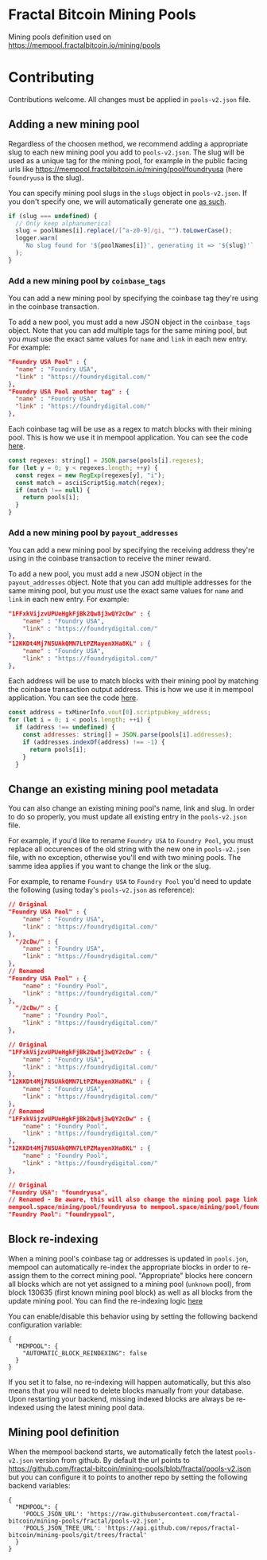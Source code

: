 # Fractal Bitcoin Mining Pools

Mining pools definition used on https://mempool.fractalbitcoin.io/mining/pools

# Contributing

Contributions welcome. All changes must be applied in `pools-v2.json` file.

## Adding a new mining pool

Regardless of the choosen method, we recommend adding a appropriate slug to each
new mining pool you add to `pools-v2.json`. The slug will be used as a unique tag for
the mining pool, for example in the public facing urls like https://mempool.fractalbitcoin.io/mining/pool/foundryusa (here `foundryusa` is the slug).

You can specify mining pool slugs in the `slugs` object in `pools-v2.json`. If you
don't specify one, we will automatically generate one [as such](https://github.com/mempool/mempool/blob/02820b0e6836c4202c2e346195e8aace357e3483/backend/src/api/pools-parser.ts#L106-L110).

```javascript
if (slug === undefined) {
  // Only keep alphanumerical
  slug = poolNames[i].replace(/[^a-z0-9]/gi, "").toLowerCase();
  logger.warn(
    `No slug found for '${poolNames[i]}', generating it => '${slug}'`
  );
}
```

### Add a new mining pool by `coinbase_tags`

You can add a new mining pool by specifying the coinbase tag they're using in
the coinbase transaction.

To add a new pool, you must add a new JSON object in the `coinbase_tags` object.
Note that you can add multiple tags for the same mining pool, but you _must_ use
the exact same values for `name` and `link` in each new entry.
For example:

```json
"Foundry USA Pool" : {
  "name" : "Foundry USA",
  "link" : "https://foundrydigital.com/"
},
"Foundry USA Pool another tag" : {
  "name" : "Foundry USA",
  "link" : "https://foundrydigital.com/"
},
```

Each coinbase tag will be use as a regex to match blocks with their mining pool.
This is how we use it in mempool application. You can see the code [here](https://github.com/mempool/mempool/blob/02820b0e6836c4202c2e346195e8aace357e3483/backend/src/api/blocks.ts#L238-L246).

```javascript
const regexes: string[] = JSON.parse(pools[i].regexes);
for (let y = 0; y < regexes.length; ++y) {
  const regex = new RegExp(regexes[y], "i");
  const match = asciiScriptSig.match(regex);
  if (match !== null) {
    return pools[i];
  }
}
```

### Add a new mining pool by `payout_addresses`

You can add a new mining pool by specifying the receiving address they're using in
the coinbase transaction to receive the miner reward.

To add a new pool, you must add a new JSON object in the `payout_addresses` object.
Note that you can add multiple addresses for the same mining pool, but you _must_ use
the exact same values for `name` and `link` in each new entry.
For example:

```json
"1FFxkVijzvUPUeHgkFjBk2Qw8j3wQY2cDw" : {
    "name" : "Foundry USA",
    "link" : "https://foundrydigital.com/"
},
"12KKDt4Mj7N5UAkQMN7LtPZMayenXHa8KL" : {
    "name" : "Foundry USA",
    "link" : "https://foundrydigital.com/"
},
```

Each address will be use to match blocks with their mining pool by matching the
coinbase transaction output address.
This is how we use it in mempool application. You can see the code [here](https://github.com/mempool/mempool/blob/02820b0e6836c4202c2e346195e8aace357e3483/backend/src/api/blocks.ts#L230-L236).

```javascript
const address = txMinerInfo.vout[0].scriptpubkey_address;
for (let i = 0; i < pools.length; ++i) {
  if (address !== undefined) {
    const addresses: string[] = JSON.parse(pools[i].addresses);
    if (addresses.indexOf(address) !== -1) {
      return pools[i];
    }
  }
```

## Change an existing mining pool metadata

You can also change an existing mining pool's name, link and slug. In order to
do so properly, you must update all existing entry in the `pools-v2.json` file.

For example, if you'd like to rename `Foundry USA` to `Foundry Pool`, you must replace
all occurences of the old string with the new one in `pools-v2.json` file, with no
exception, otherwise you'll end with two mining pools. The samme idea applies if
you want to change the link or the slug.

For example, to rename `Foundry USA` to `Foundry Pool` you'd need to update the
following (using today's `pools-v2.json` as reference):

```json
// Original
"Foundry USA Pool" : {
    "name" : "Foundry USA",
    "link" : "https://foundrydigital.com/"
},
  "/2cDw/" : {
    "name" : "Foundry USA",
    "link" : "https://foundrydigital.com/"
},
// Renamed
"Foundry USA Pool" : {
    "name" : "Foundry Pool",
    "link" : "https://foundrydigital.com/"
},
  "/2cDw/" : {
    "name" : "Foundry Pool",
    "link" : "https://foundrydigital.com/"
},
```

```json
// Original
"1FFxkVijzvUPUeHgkFjBk2Qw8j3wQY2cDw" : {
    "name" : "Foundry USA",
    "link" : "https://foundrydigital.com/"
},
"12KKDt4Mj7N5UAkQMN7LtPZMayenXHa8KL" : {
    "name" : "Foundry USA",
    "link" : "https://foundrydigital.com/"
},
// Renamed
"1FFxkVijzvUPUeHgkFjBk2Qw8j3wQY2cDw" : {
    "name" : "Foundry Pool",
    "link" : "https://foundrydigital.com/"
},
"12KKDt4Mj7N5UAkQMN7LtPZMayenXHa8KL" : {
    "name" : "Foundry Pool",
    "link" : "https://foundrydigital.com/"
},
```

```json
// Original
"Foundry USA": "foundryusa",
// Renamed - Be aware, this will also change the mining pool page link from
mempool.space/mining/pool/foundryusa to mempool.space/mining/pool/foundrypool
"Foundry Pool": "foundrypool",
```

## Block re-indexing

When a mining pool's coinbase tag or addresses is updated in `pools.jon`,
mempool can automatically re-index the appropriate blocks in order to re-assign
them to the correct mining pool.
"Appropriate" blocks here concern all blocks which are not yet assigned to a
mining pool (`unknown` pool), from block 130635 (first known mining pool block)
as well as all blocks from the update mining pool.
You can find the re-indexing logic [here](https://github.com/mempool/mempool/blob/02820b0e6836c4202c2e346195e8aace357e3483/backend/src/api/pools-parser.ts#L224-L249)

You can enable/disable this behavior using by setting the following backend
configuration variable:

```
{
  "MEMPOOL": {
    "AUTOMATIC_BLOCK_REINDEXING": false
  }
}
```

If you set it to false, no re-indexing will happen automatically, but this also
means that you will need to delete blocks manually from your database. Upon
restarting your backend, missing indexed blocks are always be re-indexed using
the latest mining pool data.

## Mining pool definition

When the mempool backend starts, we automatically fetch the latest `pools-v2.json`
version from github. By default the url points to https://github.com/fractal-bitcoin/mining-pools/blob/fractal/pools-v2.json but you can configure it to points to another repo by setting
the following backend variables:

```
{
  "MEMPOOL": {
    'POOLS_JSON_URL': 'https://raw.githubusercontent.com/fractal-bitcoin/mining-pools/fractal/pools-v2.json',
    'POOLS_JSON_TREE_URL': 'https://api.github.com/repos/fractal-bitcoin/mining-pools/git/trees/fractal'
  }
}
```
